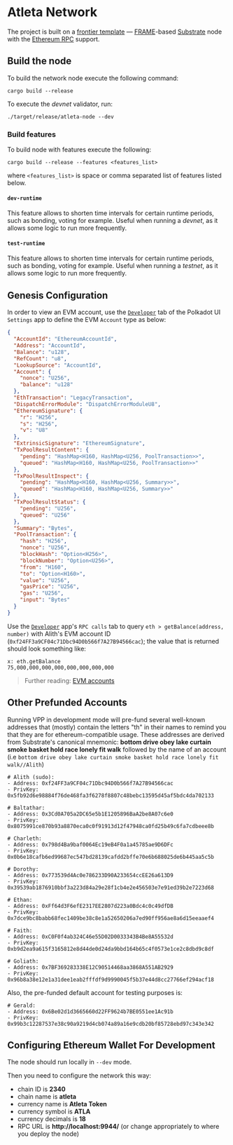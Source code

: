 # Atleta Network

The project is built on a [frontier template](https://github.com/polkadot-evm/frontier) —
[FRAME](https://docs.substrate.io/reference/)-based [Substrate](https://substrate.io) node
with the [Ethereum RPC](https://ethereum.org/en/developers/docs/apis/json-rpc/#json-rpc-methods) support.


## Build the node 

To build the network node execute the following command: 
```shell
cargo build --release
```

To execute the _devnet_ validator, run:
```shell
./target/release/atleta-node --dev
```

### Build features

To build node with features execute the following:
```shell
cargo build --release --features <features_list>
```
where `<features_list>` is space or comma separated list of features listed below.

#### `dev-runtime`
This feature allows to shorten time intervals for certain runtime periods, such as bonding, voting for example.
Useful when running a _devnet_, as it allows some logic to run more frequently.

#### `test-runtime`
This feature allows to shorten time intervals for certain runtime periods, such as bonding, voting for example.
Useful when running a _testnet_, as it allows some logic to run more frequently.


## Genesis Configuration

In order to view an EVM account, use the [`Developer`](https://polkadot.js.org/apps/#/settings/developer) tab of the Polkadot UI
`Settings` app to define the EVM `Account` type as below:

```json
{
  "AccountId": "EthereumAccountId",
  "Address": "AccountId",
  "Balance": "u128",
  "RefCount": "u8",
  "LookupSource": "AccountId",
  "Account": {
    "nonce": "U256",
    "balance": "u128"
  },
  "EthTransaction": "LegacyTransaction",
  "DispatchErrorModule": "DispatchErrorModuleU8",
  "EthereumSignature": {
    "r": "H256",
    "s": "H256",
    "v": "U8"
  },
  "ExtrinsicSignature": "EthereumSignature",
  "TxPoolResultContent": {
    "pending": "HashMap<H160, HashMap<U256, PoolTransaction>>",
    "queued": "HashMap<H160, HashMap<U256, PoolTransaction>>"
  },
  "TxPoolResultInspect": {
    "pending": "HashMap<H160, HashMap<U256, Summary>>",
    "queued": "HashMap<H160, HashMap<U256, Summary>>"
  },
  "TxPoolResultStatus": {
    "pending": "U256",
    "queued": "U256"
  },
  "Summary": "Bytes",
  "PoolTransaction": {
    "hash": "H256",
    "nonce": "U256",
    "blockHash": "Option<H256>",
    "blockNumber": "Option<U256>",
    "from": "H160",
    "to": "Option<H160>",
    "value": "U256",
    "gasPrice": "U256",
    "gas": "U256",
    "input": "Bytes"
  }
}
```

Use the [`Developer`](https://polkadot.js.org/apps/#/rpc) app's `RPC calls` tab to query
`eth > getBalance(address, number)` with Alith's EVM account ID
(`0xf24FF3a9CF04c71Dbc94D0b566f7A27B94566cac`); the value that is returned
should look something like:

```text
x: eth.getBalance
75,000,000,000,000,000,000,000,000
```

> Further reading:
> [EVM accounts](https://github.com/danforbes/danforbes/blob/master/writings/eth-dev.md#Accounts)




## Other Prefunded Accounts

Running VPP in development mode will pre-fund several well-known addresses
that (mostly) contain the letters "th" in their names to remind you that they
are for ethereum-compatible usage. These addresses are derived from Substrate's
canonical mnemonic: __bottom drive obey lake curtain smoke basket hold race
lonely fit walk__ followed by the name of an account (i.e `bottom drive obey
lake curtain smoke basket hold race lonely fit walk//Alith`)

```
# Alith (sudo):
- Address: 0xf24FF3a9CF04c71Dbc94D0b566f7A27B94566cac
- PrivKey: 0x5fb92d6e98884f76de468fa3f6278f8807c48bebc13595d45af5bdc4da702133

# Baltathar:
- Address: 0x3Cd0A705a2DC65e5b1E1205896BaA2be8A07c6e0
- PrivKey: 0x8075991ce870b93a8870eca0c0f91913d12f47948ca0fd25b49c6fa7cdbeee8b

# Charleth:
- Address: 0x798d4Ba9baf0064Ec19eB4F0a1a45785ae9D6DFc
- PrivKey: 0x0b6e18cafb6ed99687ec547bd28139cafdd2bffe70e6b688025de6b445aa5c5b

# Dorothy:
- Address: 0x773539d4Ac0e786233D90A233654ccEE26a613D9
- PrivKey: 0x39539ab1876910bbf3a223d84a29e28f1cb4e2e456503e7e91ed39b2e7223d68

# Ethan:
- Address: 0xFf64d3F6efE2317EE2807d223a0Bdc4c0c49dfDB
- PrivKey: 0x7dce9bc8babb68fec1409be38c8e1a52650206a7ed90ff956ae8a6d15eeaaef4

# Faith:
- Address: 0xC0F0f4ab324C46e55D02D0033343B4Be8A55532d
- PrivKey: 0xb9d2ea9a615f3165812e8d44de0d24da9bbd164b65c4f0573e1ce2c8dbd9c8df

# Goliath:
- Address: 0x7BF369283338E12C90514468aa3868A551AB2929
- PrivKey: 0x96b8a38e12e1a31dee1eab2fffdf9d9990045f5b37e44d8cc27766ef294acf18
```

Also, the pre-funded default account for testing purposes is:

```
# Gerald:
- Address: 0x6Be02d1d3665660d22FF9624b7BE0551ee1Ac91b
- PrivKey: 0x99b3c12287537e38c90a9219d4cb074a89a16e9cdb20bf85728ebd97c343e342
```


## Configuring Ethereum Wallet For Development

The node should run locally in `--dev` mode.

Then you need to configure the network this way:

- chain ID is __2340__
- chain name is __atleta__
- currency name is __Atleta Token__
- currency symbol is __ATLA__
- currency decimals is __18__
- RPC URL is __http://localhost:9944/__ (or change appropriately to where you deploy the node)

